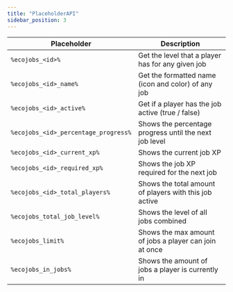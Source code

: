 ```yaml
---
title: "PlaceholderAPI"
sidebar_position: 3
---
```


| Placeholder                          | Description                                            |
|--------------------------------------|--------------------------------------------------------|
| `%ecojobs_<id>%`                     | Get the level that a player has for any given job      |
| `%ecojobs_<id>_name%`                | Get the formatted name (icon and color) of any job     |
| `%ecojobs_<id>_active%`              | Get if a player has the job active (true / false)      |
| `%ecojobs_<id>_percentage_progress%` | Shows the percentage progress until the next job level |
| `%ecojobs_<id>_current_xp%`          | Shows the current job XP                               |
| `%ecojobs_<id>_required_xp%`         | Shows the job XP required for the next job             |
| `%ecojobs_<id>_total_players%`       | Shows the total amount of players with this job active |
| `%ecojobs_total_job_level%`          | Shows the level of all jobs combined                   |
| `%ecojobs_limit%`                    | Shows the max amount of jobs a player can join at once |
| `%ecojobs_in_jobs%`                  | Shows the amount of jobs a player is currently in      |
